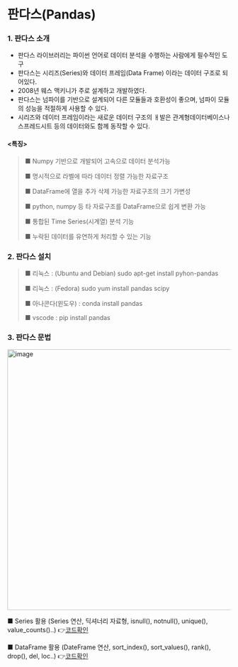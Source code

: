 # 판다스(Pandas)

### 1. 판다스 소개
- 판다스 라이브러리는 파이썬 언어로 데이터 분석을 수행하는 사람에게 필수적인 도구
- 판다스는 시리즈(Series)와 데이터 프레임(Data Frame) 이라는 데이터 구조로 되어있다.
- 2008년 웨스 맥키니가 주로 설계하고 개발하였다.
- 판다스는 넘파이를 기반으로 설계되어 다른 모듈들과 호환성이 좋으며, 넘파이 모듈의 성능을 적절하게 사용할 수 있다.
- 시리즈와 데이터 프레임이라는 새로운 데이터 구조의 ㅐ발은 관계형데이터베이스나 스프레드시트 등의 데이터와도 함께 동작할 수 있다.
#### <특징>
> ■ Numpy 기반으로 개발되어 고속으로 데이터 분석가능
> 
> ■ 명시적으로 라벨에 따라 데이터 정렬 가능한 자료구조
> 
> ■ DataFrame에 열을 추가 삭제 가능한 자료구조의 크기 가변성
> 
> ■ python, numpy 등 타 자료구조를 DataFrame으로 쉽게 변환 가능
> 
> ■ 통합된 Time Series(시계열) 분석 기능
> 
> ■ 누락된 데이터를 유연하게 처리할 수 있는 기능
> 

### 2. 판다스 설치
> ■ 리눅스 : (Ubuntu and Debian) sudo apt-get install pyhon-pandas
> 
> ■ 리눅스 : (Fedora) sudo yum install pandas scipy
> 
> ■ 아나콘다(윈도우) : conda install pandas
> 
> ■ vscode : pip install pandas

### 3. 판다스 문법
<img width="588" alt="image" src="https://github.com/Jungddaseul/AI_study/assets/114555218/d06651ea-72a8-438c-add8-b6e476ddfb52">

■ Series 활용 (Series 연산, 딕셔너리 자료형, isnull(), notnull(), unique(), value_counts()..) 👉[코드확인](./01_pandas(Series).ipynb)

■ DataFrame 활용 (DateFrame 연산, sort_index(), sort_values(), rank(), drop(), del, loc..) 👉[코드확인](02_pandas(DataFrame).ipynb)
